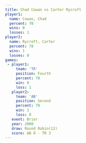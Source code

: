 ```yaml
---
title: Chad Cowan vs Carter Rycroft
player1:               
  name: Cowan, Chad    
  percent: 70          
  wins: 0              
  losses: 1            
player2:               
  name: Rycroft, Carter
  percent: 78          
  wins: 1              
  losses: 0            
games:
 - player1:          
     team: 'TR'      
     position: Fourth
     percent: 70     
     win: 0          
     loss: 1         
   player2:          
     team: 'AB'      
     position: Second
     percent: 78     
     win: 1          
     loss: 0         
   event: Brier         
   year: 2000           
   draw: Round Robin(12)
   score: AB 8 - TR 3   
---
```

